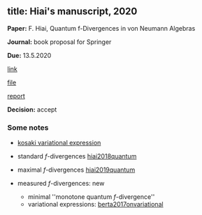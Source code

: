 
title: Hiai's manuscript, 2020
---

**Paper:** F. Hiai, Quantum f-Divergences in von Neumann Algebras

**Journal:** book proposal for Springer

**Due:** 13.5.2020

[link]()

[file](REF_hiai2020/file.pdf)

[report](REF_hiai2020/report.pdf)

**Decision:** accept


### Some notes

* [kosaki variational
expression](https://drive.google.com/file/d/1ca8BKVX1qBKHPLyKvVkutX0CQIA7pFwQ/view?usp=sharing)

* standard $f$-divergences [hiai2018quantum](hiai2018quantum)

* maximal $f$-divergences [hiai2019quantum](hiai2019quantum)

* measured $f$-divergences: new

    - minimal ''monotone quantum $f$-divergence''
    - variational expressions: [berta2017onvariational](berta2017onvariational)


